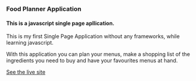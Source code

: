 ### Food Planner Application

#### This is a javascript single page apllication.

This is my first Single Page Application without any frameworks, while learning javascript.


With this application you can plan your menus, make a shopping list of the ingredients you need to buy and have your favourites menus at hand.

[See the live site](https://heroic-mousse-69f132.netlify.app/)